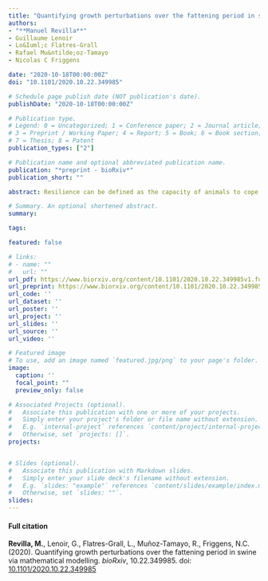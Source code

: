 ```yaml
---
title: "Quantifying growth perturbations over the fattening period in swine via mathematical modelling"
authors:
- "**Manuel Revilla**"
- Guillaume Lenoir
- Lo&Iuml;c Flatres-Grall
- Rafael Mu&ntilde;oz-Tamayo
- Nicolas C Friggens

date: "2020-10-18T00:00:00Z"
doi: "10.1101/2020.10.22.349985"

# Schedule page publish date (NOT publication's date).
publishDate: "2020-10-18T00:00:00Z"

# Publication type.
# Legend: 0 = Uncategorized; 1 = Conference paper; 2 = Journal article;
# 3 = Preprint / Working Paper; 4 = Report; 5 = Book; 6 = Book section;
# 7 = Thesis; 8 = Patent
publication_types: ["2"]

# Publication name and optional abbreviated publication name.
publication: "*preprint - bioRxiv*"
publication_short: ""

abstract: Resilience can be defined as the capacity of animals to cope with short-term perturbations in their environment and return rapidly to their pre-challenge status. In a perspective of precision livestock farming, it is key to create informative indicators for general resilience and therefore incorporate this concept in breeding goals. In the modern swine breeding industry, new technologies such as automatic feeding system are increasingly common and can be used to capture useful data to monitor animal phenotypes such as feed efficiency. This automatic and longitudinal data collection integrated with mathematical modelling has a great potential to determine accurate resilience indicators, for example by measuring the deviation from expected production levels over a period of time. This work aimed at developing a modelling approach for facilitating the quantification of pig resilience during the fattening period. A total of 13 093 pigs, belonging to three different genetic lines were monitored, and body weight measures registered with automatic feeding systems. We used the Gompertz model and linear interpolation on body weight data to quantify individual deviations from expected production, thereby creating a resilience index. The approach was able to quantify different degrees of perturbation. Further, we evaluated the heritability of the resilience index in the different lines analyzed. Our model-based approach can be useful to quantify pig responses to perturbations using exclusively the growth curves and should contribute to the improvement of swine productive performance.

# Summary. An optional shortened abstract.
summary: 

tags:

featured: false

# links:
# - name: ""
#   url: ""
url_pdf: https://www.biorxiv.org/content/10.1101/2020.10.22.349985v1.full
url_preprint: https://www.biorxiv.org/content/10.1101/2020.10.22.349985v1.full
url_code: ''
url_dataset: ''
url_poster: ''
url_project: ''
url_slides: ''
url_source: ''
url_video: ''

# Featured image
# To use, add an image named `featured.jpg/png` to your page's folder. 
image:
  caption: ''
  focal_point: ""
  preview_only: false

# Associated Projects (optional).
#   Associate this publication with one or more of your projects.
#   Simply enter your project's folder or file name without extension.
#   E.g. `internal-project` references `content/project/internal-project/index.md`.
#   Otherwise, set `projects: []`.
projects: 


# Slides (optional).
#   Associate this publication with Markdown slides.
#   Simply enter your slide deck's filename without extension.
#   E.g. `slides: "example"` references `content/slides/example/index.md`.
#   Otherwise, set `slides: ""`.
slides: 
---
```


#### Full citation ####
**Revilla, M.**, Lenoir, G., Flatres-Grall, L., Mu&ntilde;oz-Tamayo, R., Friggens, N.C. (2020). Quantifying growth perturbations over the fattening period in swine via mathematical modelling. *bioRxiv*, 10.22.349985. doi: [10.1101/2020.10.22.349985](https://doi.org/10.1101/2020.10.22.349985 "10.1101/2020.10.22.349985") 

